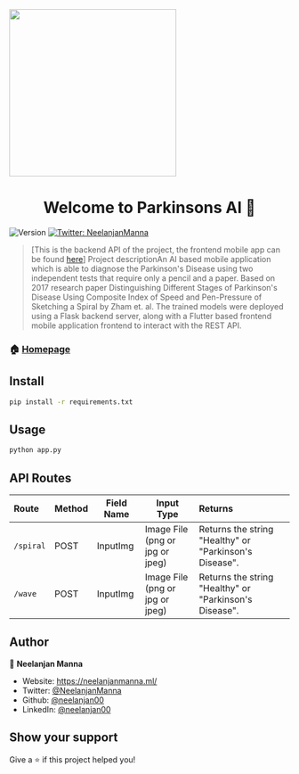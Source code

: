 <img src="https://firebasestorage.googleapis.com/v0/b/neelanjan-manna.appspot.com/o/project-images%2FParkinsons.jpeg?alt=media&token=bfc30979-5645-42fd-958d-0858b0bd217a" width="300" />
<h1 align="center">Welcome to Parkinsons AI 👋</h1>
<p>
  <img alt="Version" src="https://img.shields.io/badge/version-1.0-blue.svg?cacheSeconds=2592000" />
  <a href="https://twitter.com/NeelanjanManna" target="_blank">
    <img alt="Twitter: NeelanjanManna" src="https://img.shields.io/twitter/follow/NeelanjanManna.svg?style=social" />
  </a>
</p>

>[This is the backend API of the project, the frontend mobile app can be found <a href="https://github.com/neelanjan00/Parkinsons-Detection-Frontend">here</a>] Project descriptionAn AI based mobile application which is able to diagnose the Parkinson's Disease using two independent tests that require only a pencil and a paper. Based on 2017 research paper Distinguishing Different Stages of Parkinson's Disease Using Composite Index of Speed and Pen-Pressure of Sketching a Spiral by Zham et. al. The trained models were deployed using a Flask backend server, along with a Flutter based frontend mobile application frontend to interact with the REST API.

### 🏠 [Homepage](https://github.com/neelanjan00/Parkinson-s-Detection)

## Install

```sh
pip install -r requirements.txt
```

## Usage

```sh
python app.py
```
## API Routes
| Route  | Method | Field Name | Input Type | Returns |
|:-------|--------|------------|------------|:------------|
| `/spiral` | POST | InputImg | Image File (png or jpg or jpeg) | Returns the string "Healthy" or "Parkinson's Disease". |
| `/wave` | POST | InputImg | Image File (png or jpg or jpeg) | Returns the string "Healthy" or "Parkinson's Disease". |

## Author

👤 **Neelanjan Manna**

* Website: https://neelanjanmanna.ml/
* Twitter: [@NeelanjanManna](https://twitter.com/NeelanjanManna)
* Github: [@neelanjan00](https://github.com/neelanjan00)
* LinkedIn: [@neelanjan00](https://linkedin.com/in/neelanjan00)

## Show your support

Give a ⭐️ if this project helped you!
